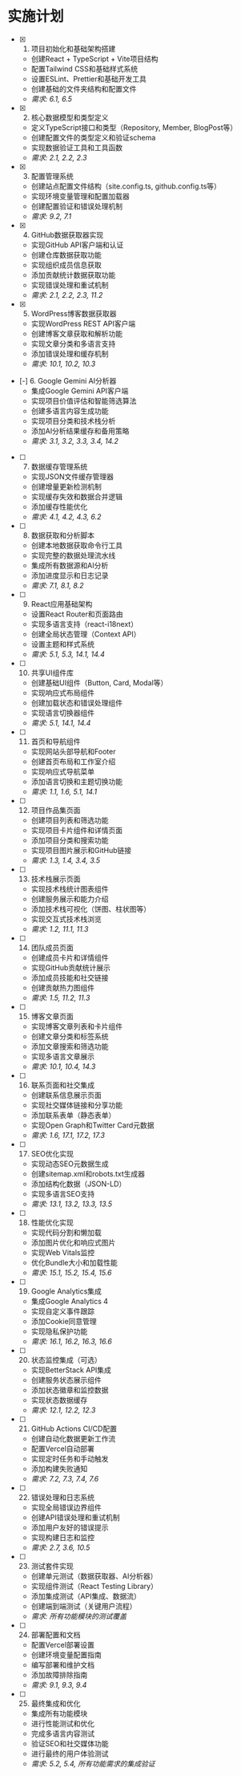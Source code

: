 # 实施计划

- [x] 1. 项目初始化和基础架构搭建
  - 创建React + TypeScript + Vite项目结构
  - 配置Tailwind CSS和基础样式系统
  - 设置ESLint、Prettier和基础开发工具
  - 创建基础的文件夹结构和配置文件
  - _需求: 6.1, 6.5_

- [x] 2. 核心数据模型和类型定义
  - 定义TypeScript接口和类型（Repository, Member, BlogPost等）
  - 创建配置文件的类型定义和验证schema
  - 实现数据验证工具和工具函数
  - _需求: 2.1, 2.2, 2.3_

- [x] 3. 配置管理系统
  - 创建站点配置文件结构（site.config.ts, github.config.ts等）
  - 实现环境变量管理和配置加载器
  - 创建配置验证和错误处理机制
  - _需求: 9.2, 7.1_

- [x] 4. GitHub数据获取器实现
  - 实现GitHub API客户端和认证
  - 创建仓库数据获取功能
  - 实现组织成员信息获取
  - 添加贡献统计数据获取功能
  - 实现错误处理和重试机制
  - _需求: 2.1, 2.2, 2.3, 11.2_

- [x] 5. WordPress博客数据获取器
  - 实现WordPress REST API客户端
  - 创建博客文章获取和解析功能
  - 实现文章分类和多语言支持
  - 添加错误处理和缓存机制
  - _需求: 10.1, 10.2, 10.3_

- [-] 6. Google Gemini AI分析器
  - 集成Google Gemini API客户端
  - 实现项目价值评估和智能筛选算法
  - 创建多语言内容生成功能
  - 实现项目分类和技术栈分析
  - 添加AI分析结果缓存和备用策略
  - _需求: 3.1, 3.2, 3.3, 3.4, 14.2_

- [ ] 7. 数据缓存管理系统
  - 实现JSON文件缓存管理器
  - 创建增量更新检测机制
  - 实现缓存失效和数据合并逻辑
  - 添加缓存性能优化
  - _需求: 4.1, 4.2, 4.3, 6.2_

- [ ] 8. 数据获取和分析脚本
  - 创建本地数据获取命令行工具
  - 实现完整的数据处理流水线
  - 集成所有数据源和AI分析
  - 添加进度显示和日志记录
  - _需求: 7.1, 8.1, 8.2_

- [ ] 9. React应用基础架构
  - 设置React Router和页面路由
  - 实现多语言支持（react-i18next）
  - 创建全局状态管理（Context API）
  - 设置主题和样式系统
  - _需求: 5.1, 5.3, 14.1, 14.4_

- [ ] 10. 共享UI组件库
  - 创建基础UI组件（Button, Card, Modal等）
  - 实现响应式布局组件
  - 创建加载状态和错误处理组件
  - 实现语言切换器组件
  - _需求: 5.1, 14.1, 14.4_

- [ ] 11. 首页和导航组件
  - 实现网站头部导航和Footer
  - 创建首页布局和工作室介绍
  - 实现响应式导航菜单
  - 添加语言切换和主题切换功能
  - _需求: 1.1, 1.6, 5.1, 14.1_

- [ ] 12. 项目作品集页面
  - 创建项目列表和筛选功能
  - 实现项目卡片组件和详情页面
  - 添加项目分类和搜索功能
  - 实现项目图片展示和GitHub链接
  - _需求: 1.3, 1.4, 3.4, 3.5_

- [ ] 13. 技术栈展示页面
  - 实现技术栈统计图表组件
  - 创建服务展示和能力介绍
  - 添加技术栈可视化（饼图、柱状图等）
  - 实现交互式技术栈浏览
  - _需求: 1.2, 11.1, 11.3_

- [ ] 14. 团队成员页面
  - 创建成员卡片和详情组件
  - 实现GitHub贡献统计展示
  - 添加成员技能和社交链接
  - 创建贡献热力图组件
  - _需求: 1.5, 11.2, 11.3_

- [ ] 15. 博客文章页面
  - 实现博客文章列表和卡片组件
  - 创建文章分类和标签系统
  - 添加文章搜索和筛选功能
  - 实现多语言文章展示
  - _需求: 10.1, 10.4, 14.3_

- [ ] 16. 联系页面和社交集成
  - 创建联系信息展示页面
  - 实现社交媒体链接和分享功能
  - 添加联系表单（静态表单）
  - 实现Open Graph和Twitter Card元数据
  - _需求: 1.6, 17.1, 17.2, 17.3_

- [ ] 17. SEO优化实现
  - 实现动态SEO元数据生成
  - 创建sitemap.xml和robots.txt生成器
  - 添加结构化数据（JSON-LD）
  - 实现多语言SEO支持
  - _需求: 13.1, 13.2, 13.3, 13.5_

- [ ] 18. 性能优化实现
  - 实现代码分割和懒加载
  - 添加图片优化和响应式图片
  - 实现Web Vitals监控
  - 优化Bundle大小和加载性能
  - _需求: 15.1, 15.2, 15.4, 15.6_

- [ ] 19. Google Analytics集成
  - 集成Google Analytics 4
  - 实现自定义事件跟踪
  - 添加Cookie同意管理
  - 实现隐私保护功能
  - _需求: 16.1, 16.2, 16.3, 16.6_

- [ ] 20. 状态监控集成（可选）
  - 实现BetterStack API集成
  - 创建服务状态展示组件
  - 添加状态徽章和监控数据
  - 实现状态数据缓存
  - _需求: 12.1, 12.2, 12.3_

- [ ] 21. GitHub Actions CI/CD配置
  - 创建自动化数据更新工作流
  - 配置Vercel自动部署
  - 实现定时任务和手动触发
  - 添加构建失败通知
  - _需求: 7.2, 7.3, 7.4, 7.6_

- [ ] 22. 错误处理和日志系统
  - 实现全局错误边界组件
  - 创建API错误处理和重试机制
  - 添加用户友好的错误提示
  - 实现构建日志和监控
  - _需求: 2.7, 3.6, 10.5_

- [ ] 23. 测试套件实现
  - 创建单元测试（数据获取器、AI分析器）
  - 实现组件测试（React Testing Library）
  - 添加集成测试（API集成、数据流）
  - 创建端到端测试（关键用户流程）
  - _需求: 所有功能模块的测试覆盖_

- [ ] 24. 部署配置和文档
  - 配置Vercel部署设置
  - 创建环境变量配置指南
  - 编写部署和维护文档
  - 添加故障排除指南
  - _需求: 9.1, 9.3, 9.4_

- [ ] 25. 最终集成和优化
  - 集成所有功能模块
  - 进行性能测试和优化
  - 完成多语言内容测试
  - 验证SEO和社交媒体功能
  - 进行最终的用户体验测试
  - _需求: 5.2, 5.4, 所有功能需求的集成验证_